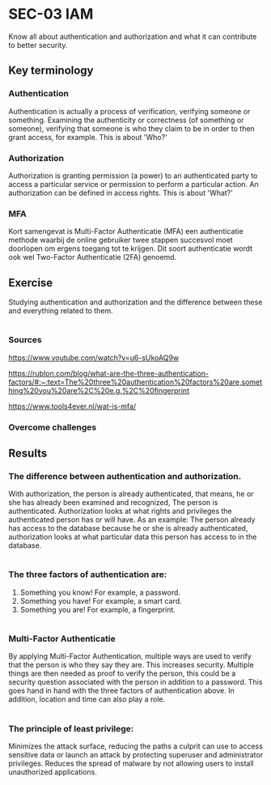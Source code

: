 # SEC-03 IAM
Know all about authentication and authorization and what it can contribute to better security.

## Key terminology
### Authentication
Authentication is actually a process of verification, verifying someone or something. Examining the authenticity or correctness (of something or someone), verifying that someone is who they claim to be in order to then grant access, for example. This is about 'Who?'

### Authorization
Authorization is granting permission (a power) to an authenticated party to access a particular service or permission to perform a particular action. An authorization can be defined in access rights. This is about 'What?'

### MFA
Kort samengevat is Multi-Factor Authenticatie (MFA) een authenticatie methode waarbij de online gebruiker twee stappen succesvol moet doorlopen om ergens toegang tot te krijgen. Dit soort authenticatie wordt ook wel Two-Factor Authenticatie (2FA) genoemd.

## Exercise
Studying authentication and authorization and the difference between these and everything related to them.
#

### Sources
https://www.youtube.com/watch?v=u6-sUkoAQ9w

https://rublon.com/blog/what-are-the-three-authentication-factors/#:~:text=The%20three%20authentication%20factors%20are,something%20you%20are%2C%20e.g.%2C%20fingerprint

https://www.tools4ever.nl/wat-is-mfa/

### Overcome challenges

## Results
### The difference between authentication and authorization.

With authorization, the person is already authenticated, that means, he or she has already been examined and recognized, The person is authenticated. Authorization looks at what rights and privileges the authenticated person has or will have. As an example: The person already has access to the database because he or she is already authenticated, authorization looks at what particular data this person has access to in the database.
#

### The three factors of authentication are:
1. Something you know! For example, a password.
2. Something you have! For example, a smart card.
3. Something you are! For example, a fingerprint.
#

### Multi-Factor Authenticatie
By applying Multi-Factor Authentication, multiple ways are used to verify that the person is who they say they are. This increases security. Multiple things are then needed as proof to verify the person, this could be a security question associated with the person in addition to a password. This goes hand in hand with the three factors of authentication above. In addition, location and time can also play a role.
#

### The principle of least privilege:

 Minimizes the attack surface, reducing the paths a culprit can use to access sensitive data or launch an attack by protecting superuser and administrator privileges. Reduces the spread of malware by not allowing users to install unauthorized applications.


